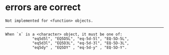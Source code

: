 # errors are correct

    Not implemented for <function> objects.

---

    When `x` is a <character> object, it must be one of:
                "eq5d5l", "EQ5D5L", "eq-5d-5l", "EQ-5D-5L",
                "eq5d3l", "EQ5D3L", "eq-5d-3l", "EQ-5D-3L",
                "eq5dy" , "EQ5DY" , "eq-5d-y" , "EQ-5D-Y".

